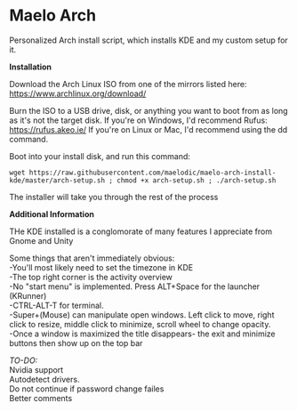 # Maelo Arch

Personalized Arch install script, which installs KDE and my custom setup for it.

**Installation**

Download the Arch Linux ISO from one of the mirrors listed here: https://www.archlinux.org/download/

Burn the ISO to a USB drive, disk, or anything you want to boot from as long as it's not the target disk. If you're on Windows, I'd recommend Rufus: https://rufus.akeo.ie/
If you're on Linux or Mac, I'd recommend using the dd command.

Boot into your install disk, and run this command:

    wget https://raw.githubusercontent.com/maelodic/maelo-arch-install-kde/master/arch-setup.sh ; chmod +x arch-setup.sh ; ./arch-setup.sh

The installer will take you through the rest of the process

**Additional Information**

THe KDE installed is a conglomorate of many features I appreciate from Gnome and Unity

Some things that aren't immediately obvious:   
-You'll most likely need to set the timezone in KDE   
-The top right corner is the activity overview   
-No "start menu" is implemented. Press ALT+Space for the launcher (KRunner)   
-CTRL-ALT-T for terminal.   
-Super+(Mouse) can manipulate open windows. Left click to move, right click to resize, middle click to minimize, scroll wheel to change opacity.   
-Once a window is maximized the title disappears- the exit and minimize buttons then show up on the top bar   

*TO-DO:*   
Nvidia support   
Autodetect drivers.   
Do not continue if password change failes    
Better comments  
